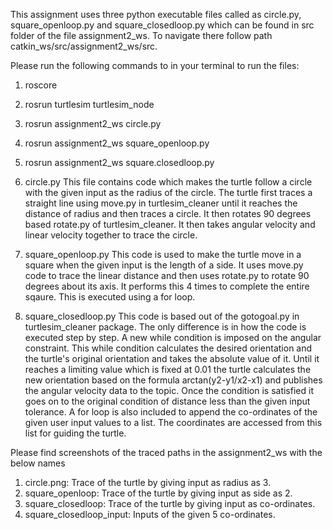 This assignment uses three python executable files called as circle.py, square_openloop.py and square_closedloop.py which can be found in src folder of the file assignment2_ws.
To navigate there follow path catkin_ws/src/assignment2_ws/src.

Please run the following commands to in your terminal to run the files:
1. roscore
2. rosrun turtlesim turtlesim_node
3. rosrun assignment2_ws circle.py
4. rosrun assignment2_ws square_openloop.py
5. rosrun assignment2_ws square.closedloop.py

1. circle.py
This file contains code which makes the turtle follow a circle with the given input as the radius of the circle. The turtle first traces a straight line using move.py in turtlesim_cleaner until it reaches the distance of radius and then traces a circle. It then rotates 90 degrees based rotate.py of turtlesim_cleaner. It then takes angular velocity and linear velocity together to trace the circle.

2. square_openloop.py
This code is used to make the turtle move in a square when the given input is the length of a side. It uses move.py code to trace the linear distance and then uses rotate.py to rotate 90 degrees about its axis. It performs this 4 times to complete the entire sqaure. This is executed using a for loop.

3. square_closedloop.py
This code is based out of the gotogoal.py in turtlesim_cleaner package. The only difference is in how the code is executed step by step. 
A new while condition is imposed on the angular constraint. This while condition calculates the desired orientation and the turtle's original orientation and takes the absolute value of it.
Until it reaches a limiting value which is fixed at 0.01 the turtle calculates the new orientation based on the formula arctan(y2-y1/x2-x1) and publishes the angular velocity data to the topic. Once the condition is satisfied it goes on to the original condition of distance less than the given input tolerance.
A for loop is also included to append the co-ordinates of the given user input values to a list. The coordinates are accessed from this list for guiding the turtle.

Please find screenshots of the traced paths in the assignment2_ws with the below names
1. circle.png: Trace of the turtle by giving input as radius as 3.
2. square_openloop: Trace of the turtle by giving input as side as 2.
3. square_closedloop: Trace of the turtle by giving input as co-ordinates.
4. square_closedloop_input: Inputs of the given 5 co-ordinates.
